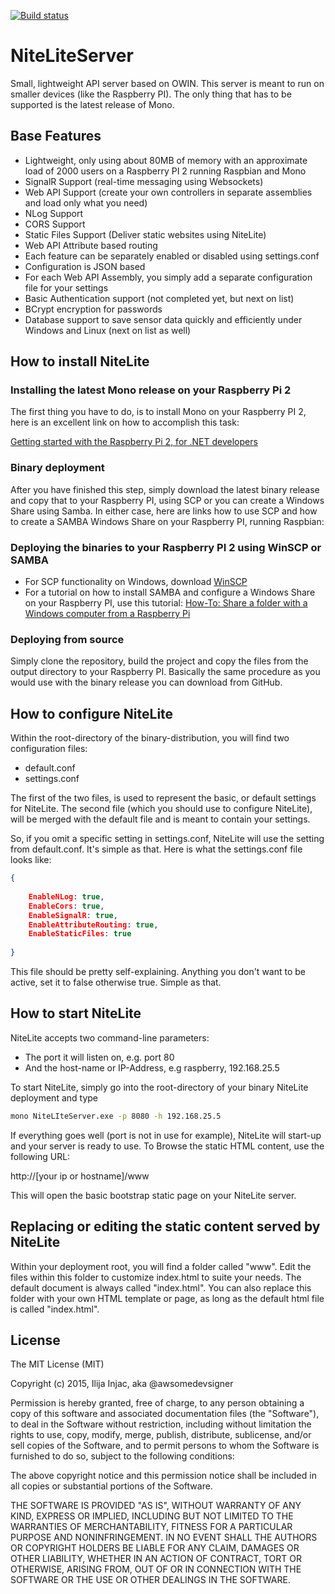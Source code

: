 [![Build status](https://ci.appveyor.com/api/projects/status/vwx47ij8p53leac8?svg=true)](https://ci.appveyor.com/project/Injac/niteliteserver) 

# NiteLiteServer

Small, lightweight API server based on OWIN. This server is meant to run on smaller devices (like the Raspberry PI). The only thing that has to be supported is the latest release of Mono. 

## Base Features

* Lightweight, only using about 80MB of memory with an approximate load of 2000 users on a Raspberry PI 2 running Raspbian and Mono
* SignalR Support (real-time messaging using Websockets)
* Web API Support (create your own controllers in separate assemblies and load only what you need)
* NLog Support 
* CORS Support
* Static Files Support (Deliver static websites using NiteLite)
* Web API Attribute based routing
* Each feature can be separately enabled or disabled using settings.conf
* Configuration is JSON based
* For each Web API Assembly, you simply add a separate configuration file for your settings
* Basic Authentication support (not completed yet, but next on list) 
* BCrypt encryption for passwords
* Database support to save sensor data quickly and efficiently under Windows and Linux (next on list as well)

## How to install NiteLite

### Installing the latest Mono release on your Raspberry Pi 2

The first thing you have to do, is to install Mono on your Raspberry PI 2, here is an excellent link on how to accomplish this task:

[Getting started with the Raspberry Pi 2, for .NET developers](http://j.tlns.be/2015/02/04/getting-started-with-the-raspberry-pi-2-for-net-developers/ "Jahn Tielens Blog")

### Binary deployment

After you have finished this step, simply download the latest binary release and copy that to your Raspberry PI, using SCP or you can create a Windows Share using Samba. In either case, here are links how to use SCP and how to create a SAMBA Windows Share on your Raspberry PI, running Raspbian:

### Deploying the binaries to your Raspberry PI 2 using WinSCP or SAMBA

* For SCP functionality on Windows, download [WinSCP](https://winscp.net/eng/download.php)
* For a tutorial on how to install SAMBA and configure a Windows Share on your Raspberry PI, use this tutorial:  [How-To: Share a folder with a Windows computer from a Raspberry Pi](http://raspberrypihq.com/how-to-share-a-folder-with-a-windows-computer-from-a-raspberry-pi/)

### Deploying from source

Simply clone the repository, build the project and copy the files from the output directory to your Raspberry PI. Basically the same procedure as you would use with the binary release you can download from GitHub.

## How to configure NiteLite

Within the root-directory of the binary-distribution, you will find two configuration files:

* default.conf
* settings.conf

The first of the two files, is used to represent the basic, or default settings for NiteLite. The second file (which you should use to configure NiteLite), will be merged with the default file and is meant to contain your settings.

So, if you omit a specific setting in settings.conf, NiteLite will use the setting from default.conf. It's simple as that. Here is what the settings.conf file looks like:

```json
{
      
    EnableNLog: true,
    EnableCors: true,
    EnableSignalR: true,
    EnableAttributeRouting: true,
	EnableStaticFiles: true
    
}
```

This file should be pretty self-explaining. Anything you don't want to be active, set it to false otherwise true. Simple as that.

## How to start NiteLite

NiteLite accepts two command-line parameters:

* The port it will listen on, e.g. port 80
* And the host-name or IP-Address, e.g raspberry, 192.168.25.5

To start NiteLite, simply go into the root-directory of your binary NiteLite deployment and type

```bash
mono NiteLIteServer.exe -p 8080 -h 192.168.25.5
```

If everything goes well (port is not in use for example), NiteLite will start-up and your server is ready to use. To Browse the static HTML content, use the following URL:

http://[your ip or hostname]/www

This will open the basic bootstrap static page on your NiteLite server.

## Replacing or editing the static content served by NiteLite

Within your deployment root, you will find a folder called "www". Edit the files within this folder to customize index.html to suite your needs. The default document is always called "index.html". You can also replace this folder with your own HTML template or page, as long as the default html file is called "index.html".



## License

The MIT License (MIT)

Copyright (c) 2015, Ilija Injac, aka @awsomedevsigner

Permission is hereby granted, free of charge, to any person obtaining a copy
 of this software and associated documentation files (the "Software"), to deal
 in the Software without restriction, including without limitation the rights
 to use, copy, modify, merge, publish, distribute, sublicense, and/or sell
 copies of the Software, and to permit persons to whom the Software is
 furnished to do so, subject to the following conditions:

The above copyright notice and this permission notice shall be included in
 all copies or substantial portions of the Software.

THE SOFTWARE IS PROVIDED "AS IS", WITHOUT WARRANTY OF ANY KIND, EXPRESS OR
 IMPLIED, INCLUDING BUT NOT LIMITED TO THE WARRANTIES OF MERCHANTABILITY,
 FITNESS FOR A PARTICULAR PURPOSE AND NONINFRINGEMENT. IN NO EVENT SHALL THE
 AUTHORS OR COPYRIGHT HOLDERS BE LIABLE FOR ANY CLAIM, DAMAGES OR OTHER
 LIABILITY, WHETHER IN AN ACTION OF CONTRACT, TORT OR OTHERWISE, ARISING FROM,
 OUT OF OR IN CONNECTION WITH THE SOFTWARE OR THE USE OR OTHER DEALINGS IN
 THE SOFTWARE.







